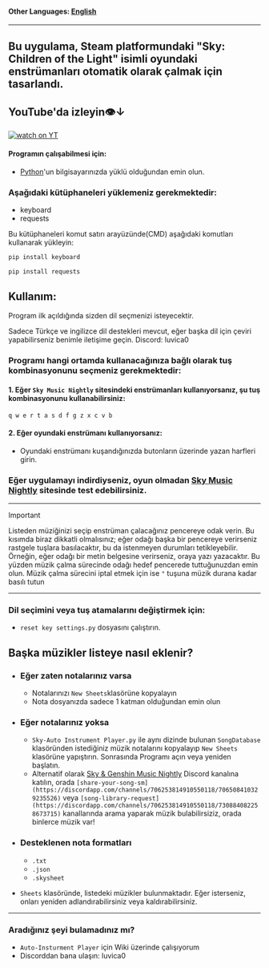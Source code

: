 #### Other Languages: [English](https://github.com/MERT-CKR/Sky-Instrument-Player/blob/main/README.md)

---
## Bu uygulama, Steam platformundaki "Sky: Children of the Light" isimli oyundaki enstrümanları otomatik olarak çalmak için tasarlandı. 

## YouTube'da izleyin👁️↓
[![watch on YT](https://i3.ytimg.com/vi/ZUfYclM6AHA/maxresdefault.jpg)](https://www.youtube.com/watch?v=ZUfYclM6AHA)




#### Programın çalışabilmesi için:
* [Python](https://www.python.org)'un bilgisayarınızda yüklü olduğundan emin olun.
### Aşağıdaki kütüphaneleri yüklemeniz gerekmektedir:
* keyboard
* requests


Bu kütüphaneleri komut satırı arayüzünde(CMD) aşağıdaki komutları kullanarak yükleyin:

```cmd
pip install keyboard
```

```cmd
pip install requests
```

## Kullanım:

Program ilk açıldığında sizden dil seçmenizi isteyecektir.

Sadece Türkçe ve ingilizce dil destekleri mevcut, eğer başka dil için çeviri yapabilirseniz benimle iletişime geçin. Discord: luvica0


### Programı hangi ortamda kullanacağınıza bağlı olarak tuş kombinasyonunu seçmeniz gerekmektedir:

#### 1. Eğer `Sky Music Nightly` sitesindeki enstrümanları kullanıyorsanız, şu tuş kombinasyonunu kullanabilirsiniz:

`
q w e r t a s d f g z x c v b
`

#### 2. Eğer oyundaki enstrümanı kullanıyorsanız:
* Oyundaki enstrümanı kuşandığınızda butonların üzerinde yazan harfleri girin.


### Eğer uygulamayı indirdiyseniz, oyun olmadan [Sky Music Nightly](https://specy.github.io/skyMusic/) sitesinde test edebilirsiniz.

---
>[!IMPORTANT]
> Listeden müziğinizi seçip enstrüman çalacağınız pencereye odak verin. Bu kısımda biraz dikkatli olmalısınız; eğer odağı başka bir pencereye verirseniz rastgele tuşlara basılacaktır, bu da istenmeyen durumları tetikleyebilir. 
Örneğin, eğer odağı bir metin belgesine verirseniz, oraya yazı yazacaktır. Bu yüzden müzik çalma sürecinde odağı hedef pencerede tuttuğunuzdan emin olun. Müzik çalma sürecini iptal etmek için ise `"` tuşuna müzik durana kadar basılı tutun

---
### Dil seçimini veya tuş atamalarını değiştirmek için:
* `reset key settings.py` dosyasını çalıştırın.



## Başka müzikler listeye nasıl eklenir?

* ### Eğer zaten notalarınız varsa
    * Notalarınızı `New Sheets`klasörüne kopyalayın 
    * Nota dosyanızda sadece 1 katman olduğundan emin olun

* ### Eğer notalarınız yoksa
    * `Sky-Auto Instrument Player.py` ile aynı dizinde bulunan `SongDatabase` klasöründen istediğiniz müzik notalarını kopyalayıp `New Sheets` klasörüne yapıştırın. Sonrasında Programı açın veya yeniden başlatın.
    * Alternatif olarak [Sky & Genshin Music Nightly](https://discord.gg/Arsf65YYHq) Discord kanalına katılın, orada `[share-your-song-sm](https://discordapp.com/channels/706253814910550118/706508410329235526)` veya `[song-library-request](https://discordapp.com/channels/706253814910550118/730884082258673715)` kanallarında arama yaparak müzik bulabilirsiziz, orada binlerce müzik var!

* ### Desteklenen nota formatları
    * `.txt`
    * `.json`
    * `.skysheet`



* `Sheets` klasöründe, listedeki müzikler bulunmaktadır. Eğer isterseniz, onları yeniden adlandırabilirsiniz veya kaldırabilirsiniz.


---

### Aradığınız şeyi bulamadınız mı?
* `Auto-Insturment Player` için Wiki üzerinde çalışıyorum 
* Discorddan bana ulaşın: luvica0


